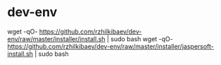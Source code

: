 dev-env
=======
wget -qO- https://github.com/rzhilkibaev/dev-env/raw/master/installer/install.sh | sudo bash
wget -qO- https://github.com/rzhilkibaev/dev-env/raw/master/installer/jaspersoft-install.sh | sudo bash
